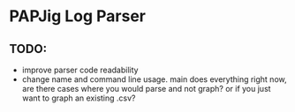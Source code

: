 # PAPJig Log Parser

## TODO:
- improve parser code readability
- change name and command line usage. main does everything right now, are there cases where you would parse and not graph? or if you just want to graph an existing .csv?